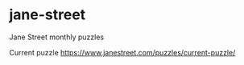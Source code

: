# jane-street
Jane Street monthly puzzles

Current puzzle
https://www.janestreet.com/puzzles/current-puzzle/
